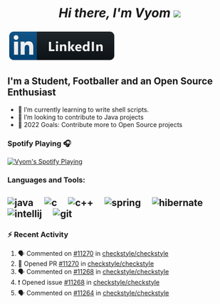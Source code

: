 <h1 align="center"><em>Hi there, I'm Vyom </em><img src="https://user-images.githubusercontent.com/73777108/150582164-1a082835-3bad-4a81-b3c7-dad6e90c6e19.gif" width="50"></h1>

<a href="https://www.linkedin.com/in/vyom-yadav-66a97918b/">
    <img src="https://github.com/MikeCodesDotNET/ColoredBadges/blob/master/svg/social/linkedin.svg" alt="gitter" style="vertical-align:top; margin:6px 4px">
</a>  


## I'm a Student, Footballer and an Open Source Enthusiast

- 🌱 I’m currently learning to write shell scripts.
- 👯 I’m looking to contribute to Java projects
- 🥅 2022 Goals: Contribute more to Open Source projects

### Spotify Playing 🎧

[<img src="https://novatorem-git-master-vyom-yadav.vercel.app/api/spotify" alt="Vyom's Spotify Playing" width="350" />](https://open.spotify.com/user/312oauov5ttlvf6hg6yygyiz3m4m)


### Languages and Tools:

<img src="https://qph.fs.quoracdn.net/main-qimg-48b7a3d8958565e7aa3ad4dbf2312770.webp" alt="java" height="30"> &nbsp; &nbsp;
<img src="https://www.techbaz.org/Course/img/c-logo.png" alt="c" height="30"> &nbsp; &nbsp;
<img src="https://e7.pngegg.com/pngimages/46/626/png-clipart-c-logo-the-c-programming-language-computer-icons-computer-programming-source-code-programming-miscellaneous-template.png" alt="c++" height="30"> &nbsp; &nbsp;
<img src="https://e7.pngegg.com/pngimages/6/979/png-clipart-spring-framework-computer-icons-spring-web-flow-java-advancement-leaf-logo.png" alt="spring" height="30"> &nbsp; &nbsp; 
<img src="https://img.favpng.com/11/23/4/hibernate-object-relational-mapping-java-spring-framework-software-framework-png-favpng-J8zvFPmUemCcV5YUsQ7qP7XqF.png" alt="hibernate" height="30"> &nbsp; &nbsp;
<img src="https://resources.jetbrains.com/storage/products/intellij-idea/img/meta/intellij-idea_logo_300x300.png" alt="intellij" height="30"> &nbsp; &nbsp; 
<img src="https://upload.wikimedia.org/wikipedia/commons/thumb/e/e0/Git-logo.svg/1280px-Git-logo.svg.png" alt="git" height="25">&nbsp; &nbsp;
---

### :zap: Recent Activity

<!--START_SECTION:activity-->
1. 🗣 Commented on [#11270](https://github.com/checkstyle/checkstyle/issues/11270) in [checkstyle/checkstyle](https://github.com/checkstyle/checkstyle)
2. 💪 Opened PR [#11270](https://github.com/checkstyle/checkstyle/pull/11270) in [checkstyle/checkstyle](https://github.com/checkstyle/checkstyle)
3. 🗣 Commented on [#11268](https://github.com/checkstyle/checkstyle/issues/11268) in [checkstyle/checkstyle](https://github.com/checkstyle/checkstyle)
4. ❗️ Opened issue [#11268](https://github.com/checkstyle/checkstyle/issues/11268) in [checkstyle/checkstyle](https://github.com/checkstyle/checkstyle)
5. 🗣 Commented on [#11264](https://github.com/checkstyle/checkstyle/issues/11264) in [checkstyle/checkstyle](https://github.com/checkstyle/checkstyle)
<!--END_SECTION:activity-->


